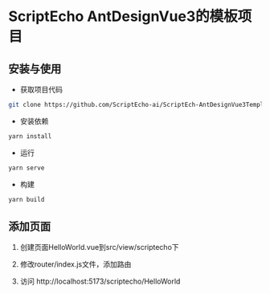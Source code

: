 ScriptEcho AntDesignVue3的模板项目
===============

## 安装与使用

- 获取项目代码

```bash
git clone https://github.com/ScriptEcho-ai/ScriptEch-AntDesignVue3Template.git
```

- 安装依赖

```bash
yarn install

```

- 运行

```bash
yarn serve
```


- 构建

```bash
yarn build
```


## 添加页面

1. 创建页面HelloWorld.vue到src/view/scriptecho下

2. 修改router/index.js文件，添加路由

3. 访问 http://localhost:5173/scriptecho/HelloWorld